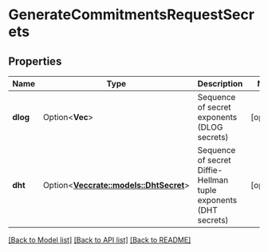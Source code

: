# GenerateCommitmentsRequestSecrets

## Properties

Name | Type | Description | Notes
------------ | ------------- | ------------- | -------------
**dlog** | Option<**Vec<String>**> | Sequence of secret exponents (DLOG secrets) | [optional]
**dht** | Option<[**Vec<crate::models::DhtSecret>**](DhtSecret.md)> | Sequence of secret Diffie-Hellman tuple exponents (DHT secrets) | [optional]

[[Back to Model list]](../README.md#documentation-for-models) [[Back to API list]](../README.md#documentation-for-api-endpoints) [[Back to README]](../README.md)


